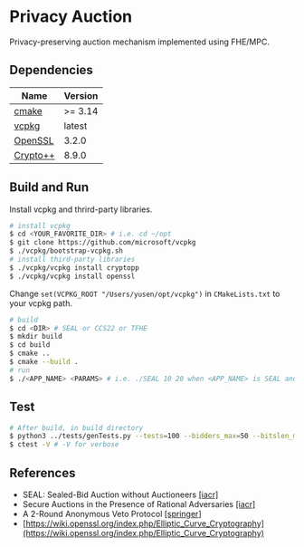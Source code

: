 Privacy Auction
=====

Privacy-preserving auction mechanism implemented using FHE/MPC.

Dependencies
-----

| Name | Version |
| --- | --- |
| [cmake](https://cmake.org/) | >= 3.14 |
| [vcpkg](https://github.com/microsoft/vcpkg) | latest |
| [OpenSSL](https://www.openssl.org/) | 3.2.0 |
| [Crypto++](https://www.cryptopp.com/) | 8.9.0 |

Build and Run
-----

Install vcpkg and thrird-party libraries.

```bash
# install vcpkg
$ cd <YOUR_FAVORITE_DIR> # i.e. cd ~/opt
$ git clone https://github.com/microsoft/vcpkg
$ ./vcpkg/bootstrap-vcpkg.sh
# install third-party libraries
$ ./vcpkg/vcpkg install cryptopp
$ ./vcpkg/vcpkg install openssl
```

Change `set(VCPKG_ROOT "/Users/yusen/opt/vcpkg")` in `CMakeLists.txt` to your vcpkg path.

```bash
# build
$ cd <DIR> # SEAL or CCS22 or TFHE
$ mkdir build
$ cd build
$ cmake ..
$ cmake --build .
# run
$ ./<APP_NAME> <PARAMS> # i.e. ./SEAL 10 20 when <APP_NAME> is SEAL and <PARAMS> are 10 and 20
```

Test
-----

```bash
# After build, in build directory
$ python3 ../tests/genTests.py --tests=100 --bidders_max=50 --bitslen_max=32 # install argparse if needed
$ ctest -V # -V for verbose
```

References
-----

* SEAL: Sealed-Bid Auction without Auctioneers [[iacr]](https://eprint.iacr.org/2019/1332)
* Secure Auctions in the Presence of Rational Adversaries [[iacr]](https://eprint.iacr.org/2022/1541)
* A 2-Round Anonymous Veto Protocol [[springer]](https://link.springer.com/chapter/10.1007/978-3-642-04904-0_28)
* [https://wiki.openssl.org/index.php/Elliptic_Curve_Cryptography](https://wiki.openssl.org/index.php/Elliptic_Curve_Cryptography)
